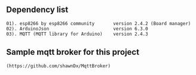 ## Dependency list

    01). esp8266 by esp8266 community       version 2.4.2 (Board manager)
    02). ArduinoJson                        version 6.3.0
    03). MQTT (MQTT library for Arduino)    version 2.4.3
    
## Sample mqtt broker for this project
    (https://github.com/shawnDx/MqttBroker)
